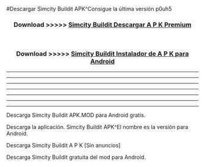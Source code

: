 #Descargar Simcity Buildit  APK^Consigue la última versión p0uh5



<div align="center">
<h3>Download >>>>> <a href="https://es-sites.web.app/?es= Simcity Buildit ">Simcity Buildit  Descargar A P K Premium</a></h3><br>

<h3>Download >>>>> <a href="https://es-sites.web.app/?es= Simcity Buildit ">Simcity Buildit  Instalador de A P K para Android</a></h3>
</div>


----------------------------------------------------------

----------------------------------------------------------

----------------------------------------------------------

----------------------------------------------------------

----------------------------------------------------------

----------------------------------------------------------

----------------------------------------------------------

Descarga Simcity Buildit  APK.MOD para Android gratis.

Descarga la aplicación. Simcity Buildit  APK^El nombre es la versión para Android.

Descarga Simcity Buildit  A P K [Sin anuncios]

Descarga Simcity Buildit  gratuita del mod para Android.


